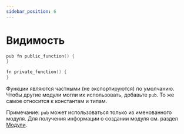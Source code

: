 ```yaml
---
sidebar_position: 6
---
```


# Видимость

```v
pub fn public_function() {
}

fn private_function() {
}
```

Функции являются частными (не экспортируются) по умолчанию. Чтобы другие модули могли их использовать, добавьте `pub`. То же самое относится к константам и типам.

Примечание: `pub` может использоваться только из именованного модуля. Для получения информации о создании модуля см. раздел [Модули](./modules).